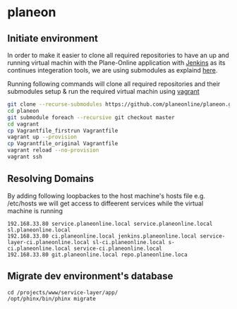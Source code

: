planeon
===========


Initiate environment 
-
In order to make it easier to clone all required repositories to have an up and running virtual machin with the Plane-Online application with [Jenkins](https://github.com/planeonline/jenkins) as its continues integeration tools, we are using submodules as explaind [here](https://github.com/planeonline/planeon/wiki).

Running following commands will clone all required repositories and their submodules setup & run the required virtual machin using [vagrant](https://github.com/planeonline/vagrant)

``` bash
git clone --recurse-submodules https://github.com/planeonline/planeon.git
cd planeon
git submodule foreach --recursive git checkout master
cd vagrant
cp Vagrantfile_firstrun Vagrantfile
vagrant up --provision
cp Vagrantfile_original Vagrantfile
vagrant reload --no-provision
vagrant ssh
```

Resolving Domains
-
By adding following loopbackes to the host machine's hosts file e.g. /etc/hosts
we will get access to diffeerent services while the virtual machine is running
```
192.168.33.80 service.planeonline.local service.planeonline.local sl.planeonline.local  
192.168.33.80 ci.planeonline.local jenkins.planeonline.local service-layer-ci.planeonline.local sl-ci.planeonline.local s-ci.planeonline.local service-ci.planeonline.local 
192.168.33.80 git.planeonline.local repo.planeonline.loca 
```

Migrate dev environment's database
-
```
cd /projects/www/service-layer/app/
/opt/phinx/bin/phinx migrate
```
